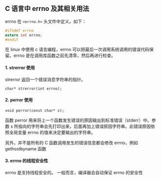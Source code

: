 ## C 语言中 errno 及其相关用法

errno 在 `<errno.h>` 头文件中定义。如下：

```c
#ifndef errno
extern int errno;
#endif
```

在 linux 中使用 c 语言编程，errno 可以把最后一次调用系统调用的错误代码保留。errno 是在调用库函数之前先清零，然后再进行检查。

#### 1. strerror 使用

strerror 返回一个错误消息字符串的指针。

```
char* strerror(int errno);
```

#### 2. perror 使用

```
void perror(const char* s);
```

函数 perror 用来将上一个函数发生错误的原因输出到标准错误（stderr）中。参数 s 所指向的字符串会先打印出来，后面再加上错误原因字符串。此错误原因依照全局变量 errno 的值来决定要输出的字符串。

另外，并不是所有的 C 函数调用发生的错误信息都会修改 errno，例如 gethostbyname 函数

#### 3. errno 的线程安全性

errno 是支持线程安全的。 一般而言，编译器会自动保证 errno 的安全性


